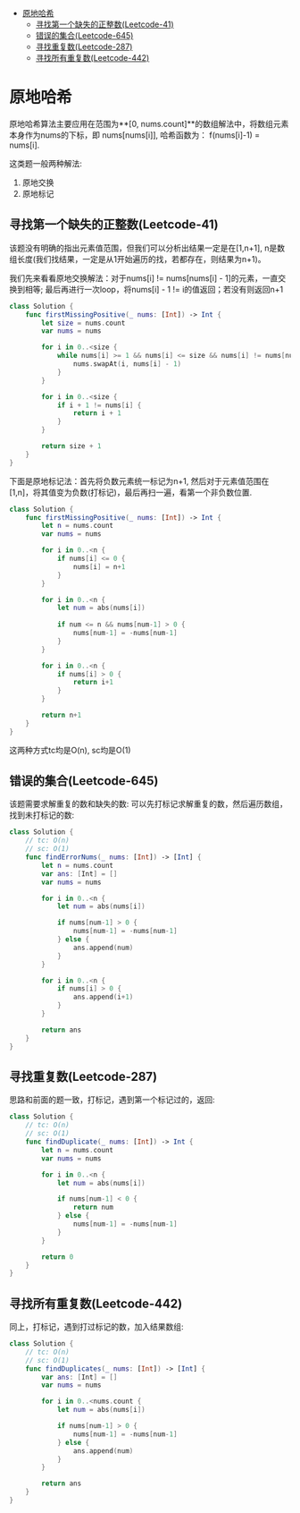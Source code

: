 <!-- START doctoc generated TOC please keep comment here to allow auto update -->
<!-- DON'T EDIT THIS SECTION, INSTEAD RE-RUN doctoc TO UPDATE -->
- [原地哈希](#%E5%8E%9F%E5%9C%B0%E5%93%88%E5%B8%8C)
  - [寻找第一个缺失的正整数(Leetcode-41)](#%E5%AF%BB%E6%89%BE%E7%AC%AC%E4%B8%80%E4%B8%AA%E7%BC%BA%E5%A4%B1%E7%9A%84%E6%AD%A3%E6%95%B4%E6%95%B0leetcode-41)
  - [错误的集合(Leetcode-645)](#%E9%94%99%E8%AF%AF%E7%9A%84%E9%9B%86%E5%90%88leetcode-645)
  - [寻找重复数(Leetcode-287)](#%E5%AF%BB%E6%89%BE%E9%87%8D%E5%A4%8D%E6%95%B0leetcode-287)
  - [寻找所有重复数(Leetcode-442)](#%E5%AF%BB%E6%89%BE%E6%89%80%E6%9C%89%E9%87%8D%E5%A4%8D%E6%95%B0leetcode-442)

<!-- END doctoc generated TOC please keep comment here to allow auto update -->

# 原地哈希

原地哈希算法主要应用在范围为**[0, nums.count]**的数组解法中，将数组元素本身作为nums的下标，即 nums[nums[i]], 哈希函数为： f(nums[i]-1) = nums[i].

这类题一般两种解法:

1.  原地交换
2. 原地标记

## 寻找第一个缺失的正整数(Leetcode-41)
该题没有明确的指出元素值范围，但我们可以分析出结果一定是在[1,n+1], n是数组长度(我们找结果，一定是从1开始遍历的找，若都存在，则结果为n+1)。

我们先来看看原地交换解法：对于nums[i] != nums[nums[i] - 1]的元素，一直交换到相等; 最后再进行一次loop，将nums[i] - 1 != i的值返回；若没有则返回n+1

```swift
class Solution {
    func firstMissingPositive(_ nums: [Int]) -> Int {
        let size = nums.count
        var nums = nums

        for i in 0..<size {
            while nums[i] >= 1 && nums[i] <= size && nums[i] != nums[nums[i] - 1] {
                nums.swapAt(i, nums[i] - 1)
            }
        }

        for i in 0..<size {
            if i + 1 != nums[i] {
                return i + 1
            }
        }

        return size + 1
    }
}
```

下面是原地标记法：首先将负数元素统一标记为n+1, 然后对于元素值范围在[1,n]，将其值变为负数(打标记)，最后再扫一遍，看第一个非负数位置.

```swift
class Solution {
    func firstMissingPositive(_ nums: [Int]) -> Int {
        let n = nums.count
        var nums = nums

        for i in 0..<n {
            if nums[i] <= 0 {
                nums[i] = n+1
            }
        }

        for i in 0..<n {
            let num = abs(nums[i])
            
            if num <= n && nums[num-1] > 0 {
                nums[num-1] = -nums[num-1]
            }
        }

        for i in 0..<n {
            if nums[i] > 0 {
                return i+1
            }
        }

        return n+1
    }
}
```
这两种方式tc均是O(n), sc均是O(1)

## 错误的集合(Leetcode-645)
该题需要求解重复的数和缺失的数: 可以先打标记求解重复的数，然后遍历数组，找到未打标记的数:

```swift
class Solution {
    // tc: O(n)
    // sc: O(1)
    func findErrorNums(_ nums: [Int]) -> [Int] {
        let n = nums.count
        var ans: [Int] = []
        var nums = nums

        for i in 0..<n {
            let num = abs(nums[i])

            if nums[num-1] > 0 {
                nums[num-1] = -nums[num-1]
            } else {
                ans.append(num)
            }
        }

        for i in 0..<n {
            if nums[i] > 0 {
                ans.append(i+1)
            }
        }

        return ans
    }
}
```

## 寻找重复数(Leetcode-287)
思路和前面的题一致，打标记，遇到第一个标记过的，返回:

```swift
class Solution {
    // tc: O(n)
    // sc: O(1)
    func findDuplicate(_ nums: [Int]) -> Int {
        let n = nums.count
        var nums = nums

        for i in 0..<n {
            let num = abs(nums[i])

            if nums[num-1] < 0 {
                return num
            } else {
                nums[num-1] = -nums[num-1]
            }
        }

        return 0
    }
}
```

## 寻找所有重复数(Leetcode-442)
同上，打标记，遇到打过标记的数，加入结果数组:

```swift
class Solution {
    // tc: O(n)
    // sc: O(1)
    func findDuplicates(_ nums: [Int]) -> [Int] {
        var ans: [Int] = []
        var nums = nums

        for i in 0..<nums.count {
            let num = abs(nums[i])

            if nums[num-1] > 0 {
                nums[num-1] = -nums[num-1]
            } else {
                ans.append(num)
            }
        }

        return ans
    }
}
```